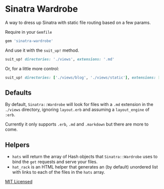 # Sinatra Wardrobe

A way to dress up Sinatra with static file routing based on a few params.

Require in your `Gemfile`

```ruby
gem 'sinatra-wardrobe'
```

And use it with the `suit_up!` method.

```ruby
suit_up! directories: './views', extensions: '.md'
```

Or, for a little more control:

```ruby
suit_up! directories: ['./views/blog', './views/static'], extensions: ['.md', '.erb'], excludes: 'layout.erb', layout_engine: :erb
```

## Defaults

By default, `Sinatra::Wardrobe` will look for files with a `.md` extension in the `./views` directory, ignoring `layout.erb` and assuming a `layout_engine` of `:erb`.

Currently it only supports `.erb`, `.md` and `.markdown` but there are more to come.

## Helpers

* `hats` will return the array of Hash objects that `Sinatra::Wardrobe` uses to bind the `get` requests and serve your files.
* `hat_rack` is an HTML helper that generates an (by default) unordered list with links to each of the files in the `hats` array.

[MIT Licensed](http://evan.mit-license.org/)
